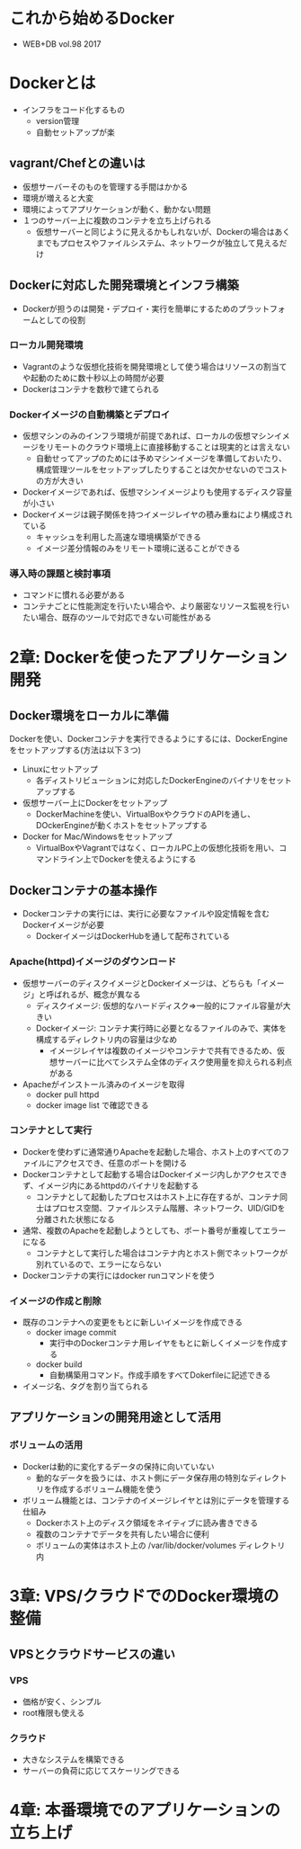# これから始めるDocker
- WEB+DB vol.98 2017

# Dockerとは    
- インフラをコード化するもの
    - version管理
    - 自動セットアップが楽    

## vagrant/Chefとの違いは
- 仮想サーバーそのものを管理する手間はかかる
- 環境が増えると大変
- 環境によってアプリケーションが動く、動かない問題
- １つのサーバー上に複数のコンテナを立ち上げられる
    - 仮想サーバーと同じように見えるかもしれないが、Dockerの場合はあくまでもプロセスやファイルシステム、ネットワークが独立して見えるだけ

## Dockerに対応した開発環境とインフラ構築
- Dockerが担うのは開発・デプロイ・実行を簡単にするためのプラットフォームとしての役割

### ローカル開発環境
- Vagrantのような仮想化技術を開発環境として使う場合はリソースの割当てや起動のために数十秒以上の時間が必要
- Dockerはコンテナを数秒で建てられる

### Dockerイメージの自動構築とデプロイ
- 仮想マシンのみのインフラ環境が前提であれば、ローカルの仮想マシンイメージをリモートのクラウド環境上に直接移動することは現実的とは言えない
    - 自動せってアップのためには予めマシンイメージを準備しておいたり、構成管理ツールをセットアップしたりすることは欠かせないのでコストの方が大きい
- Dockerイメージであれば、仮想マシンイメージよりも使用するディスク容量が小さい
- Dockerイメージは親子関係を持つイメージレイヤの積み重ねにより構成されている
    - キャッシュを利用した高速な環境構築ができる
    - イメージ差分情報のみをリモート環境に送ることができる

### 導入時の課題と検討事項
- コマンドに慣れる必要がある
- コンテナごとに性能測定を行いたい場合や、より厳密なリソース監視を行いたい場合、既存のツールで対応できない可能性がある

# 2章: Dockerを使ったアプリケーション開発
## Docker環境をローカルに準備
Dockerを使い、Dockerコンテナを実行できるようにするには、DockerEngineをセットアップする(方法は以下３つ)
- Linuxにセットアップ
    - 各ディストリビューションに対応したDockerEngineのバイナリをセットアップする
- 仮想サーバー上にDockerをセットアップ
    - DockerMachineを使い、VirtualBoxやクラウドのAPIを通し、DOckerEngineが動くホストをセットアップする
- Docker for Mac/Windowsをセットアップ
    - VirtualBoxやVagrantではなく、ローカルPC上の仮想化技術を用い、コマンドライン上でDockerを使えるようにする

## Dockerコンテナの基本操作
- Dockerコンテナの実行には、実行に必要なファイルや設定情報を含むDockerイメージが必要
    - DockerイメージはDockerHubを通して配布されている

### Apache(httpd)イメージのダウンロード
- 仮想サーバーのディスクイメージとDockerイメージは、どちらも「イメージ」と呼ばれるが、概念が異なる
    - ディスクイメージ: 仮想的なハードディスク=>一般的にファイル容量が大きい
    - Dockerイメージ: コンテナ実行時に必要となるファイルのみで、実体を構成するディレクトリ内の容量は少なめ
        - イメージレイヤは複数のイメージやコンテナで共有できるため、仮想サーバーに比べてシステム全体のディスク使用量を抑えられる利点がある
- Apacheがインストール済みのイメージを取得
    - docker pull httpd
    - docker image list で確認できる

### コンテナとして実行
- Dockerを使わずに通常通りApacheを起動した場合、ホスト上のすべてのファイルにアクセスでき、任意のポートを開ける
- Dockerコンテナとして起動する場合はDockerイメージ内しかアクセスできず、イメージ内にあるhttpdのバイナリを起動する
    - コンテナとして起動したプロセスはホスト上に存在するが、コンテナ同士はプロセス空間、ファイルシステム階層、ネットワーク、UID/GIDを分離された状態になる
- 通常、複数のApacheを起動しようとしても、ポート番号が重複してエラーになる
    - コンテナとして実行した場合はコンテナ内とホスト側でネットワークが別れているので、エラーにならない
- Dockerコンテナの実行にはdocker runコマンドを使う

### イメージの作成と削除
- 既存のコンテナへの変更をもとに新しいイメージを作成できる
    - docker image commit
        - 実行中のDockerコンテナ用レイヤをもとに新しくイメージを作成する
    - docker build
        - 自動構築用コマンド。作成手順をすべてDokerfileに記述できる
- イメージ名、タグを割り当てられる

## アプリケーションの開発用途として活用
### ボリュームの活用
- Dockerは動的に変化するデータの保持に向いていない
    - 動的なデータを扱うには、ホスト側にデータ保存用の特別なディレクトリを作成するボリューム機能を使う
- ボリューム機能とは、コンテナのイメージレイヤとは別にデータを管理する仕組み
    - Dockerホスト上のディスク領域をネイティブに読み書きできる
    - 複数のコンテナでデータを共有したい場合に便利
    - ボリュームの実体はホスト上の /var/lib/docker/volumes ディレクトリ内

# 3章: VPS/クラウドでのDocker環境の整備
## VPSとクラウドサービスの違い
### VPS
- 価格が安く、シンプル
- root権限も使える

### クラウド
- 大きなシステムを構築できる
- サーバーの負荷に応じてスケーリングできる

# 4章: 本番環境でのアプリケーションの立ち上げ
